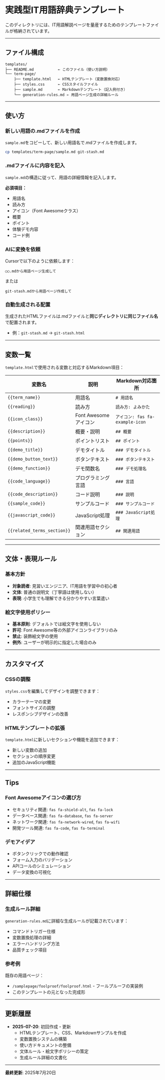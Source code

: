 # 実践型IT用語辞典テンプレート

このディレクトリには、IT用語解説ページを量産するためのテンプレートファイルが格納されています。

---

## ファイル構成

```
templates/
├── README.md           ← このファイル（使い方説明）
└── term-page/
    ├── template.html   ← HTMLテンプレート（変数置換対応）
    ├── styles.css      ← CSSスタイルファイル  
    ├── sample.md       ← Markdownテンプレート（記入例付き）
    └── generation-rules.md ← 用語ページ生成の詳細ルール
```

---

## 使い方

### 新しい用語の.mdファイルを作成
`sample.md`をコピーして、新しい用語名で.mdファイルを作成します。

```bash
cp templates/term-page/sample.md git-stash.md
```

### .mdファイルに内容を記入
`sample.md`の構造に従って、用語の詳細情報を記入します。

**必須項目：**
- 用語名
- 読み方
- アイコン（Font Awesomeクラス）
- 概要
- ポイント
- 体験デモ内容
- コード例

### AIに変換を依頼
Cursorで以下のように依頼します：

```
○○.mdから用語ページ生成して
```

または

```
git-stash.mdから用語ページ作成して
```

### 自動生成される配置
生成されたHTMLファイルは.mdファイルと**同じディレクトリに同じファイル名**で配置されます。
- 例：`git-stash.md` → `git-stash.html`

---

## 変数一覧

`template.html`で使用される変数と対応するMarkdown項目：

| 変数名 | 説明 | Markdown対応箇所 |
|--------|------|------------------|
| `{{term_name}}` | 用語名 | `# 用語名` |
| `{{reading}}` | 読み方 | `読み方: よみかた` |
| `{{icon_class}}` | Font Awesomeアイコン | `アイコン: fas fa-example-icon` |
| `{{description}}` | 概要・説明 | `## 概要` |
| `{{points}}` | ポイントリスト | `## ポイント` |
| `{{demo_title}}` | デモタイトル | `### デモタイトル` |
| `{{demo_button_text}}` | ボタンテキスト | `### ボタンテキスト` |
| `{{demo_function}}` | デモ関数名 | `### デモ処理名` |
| `{{code_language}}` | プログラミング言語 | `### 言語` |
| `{{code_description}}` | コード説明 | `### 説明` |
| `{{sample_code}}` | サンプルコード | `### サンプルコード` |
| `{{javascript_code}}` | JavaScript処理 | `### JavaScript処理` |
| `{{related_terms_section}}` | 関連用語セクション | `## 関連用語` |

---

## 文体・表現ルール

### 基本方針
- **対象読者**: 見習いエンジニア、IT用語を学習中の初心者
- **文体**: 普通の説明文（丁寧語は使用しない）
- **表現**: 小学生でも理解できる分かりやすい言葉遣い

### 絵文字使用ポリシー
- **基本原則**: デフォルトでは絵文字を使用しない
- **許可**: Font Awesome等の外部アイコンライブラリのみ
- **禁止**: 装飾絵文字の使用
- **例外**: ユーザーが明示的に指定した場合のみ

---

## カスタマイズ

### CSSの調整
`styles.css`を編集してデザインを調整できます：
- カラーテーマの変更
- フォントサイズの調整
- レスポンシブデザインの改善

### HTMLテンプレートの拡張
`template.html`に新しいセクションや機能を追加できます：
- 新しい変数の追加
- セクションの順序変更
- 追加のJavaScript機能

---

## Tips

### Font Awesomeアイコンの選び方
- セキュリティ関連: `fas fa-shield-alt`, `fas fa-lock`
- データベース関連: `fas fa-database`, `fas fa-server`  
- ネットワーク関連: `fas fa-network-wired`, `fas fa-wifi`
- 開発ツール関連: `fas fa-code`, `fas fa-terminal`

### デモアイデア
- ボタンクリックでの動作確認
- フォーム入力のバリデーション
- APIコールのシミュレーション
- データ変換の可視化

---

## 詳細仕様

### 生成ルール詳細
`generation-rules.md`に詳細な生成ルールが記載されています：
- コマンドトリガー仕様
- 変数置換処理の詳細
- エラーハンドリング方法
- 品質チェック項目

### 参考例
既存の用語ページ：
- `/samplepage/foolproof/foolproof.html` - フールプルーフの実装例
- このテンプレートの元となった完成形

---

## 更新履歴

- **2025-07-20**: 初回作成・更新
  - HTMLテンプレート、CSS、Markdownサンプルを作成
  - 変数置換システムの構築
  - 使い方ドキュメントの整備
  - 文体ルール・絵文字ポリシーの策定
  - 生成ルール詳細の文書化

---

**最終更新**: 2025年7月20日 